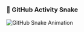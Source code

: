 ### 🐍 GitHub Activity Snake

![GitHub Snake Animation](https://raw.githubusercontent.com/johnrey666/johnrey666/output/github-snake.svg)
